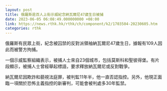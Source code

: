 ```yaml
---
layout: post
title: 俄羅斯逾百人上街示威紀念納瓦爾尼47歲生日被捕
date: 2023-06-05 06:08:49.000000000 +08:00
link: https://news.rthk.hk/rthk/ch/component/k2/1703504-20230605.htm
categories: rthk
---
```


俄羅斯有民眾上街，紀念被囚禁的反對派領袖納瓦爾尼47歲生日，據報有109人因此而被警方拘捕。

一個示威監察組織表示，被捕人士來自23個城市，包括莫斯科和聖彼得堡。有片段顯示，被捕人士曾經舉起標語，要求釋放納瓦爾尼或反對戰爭。

納瓦爾尼因欺詐和藐視法庭罪，被判監11年半，他一直否認指控。另外，他現正面臨一項關於恐怖主義指控的新審判，可能會被判處多30年監禁。

